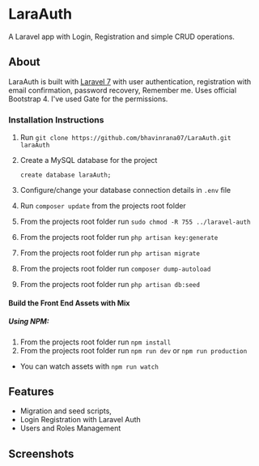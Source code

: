 # LaraAuth

A Laravel app with Login, Registration and simple CRUD operations. 
## About

LaraAuth is built with [Laravel 7](https://laravel.com/docs/7.x/authentication) with user authentication, registration with email confirmation, password recovery, Remember me. Uses official Bootstrap 4. I've used Gate for the permissions.

### Installation Instructions
1. Run `git clone https://github.com/bhavinrana07/LaraAuth.git laraAuth`
2. Create a MySQL database for the project
    
     ```create database laraAuth;```
     
4. Configure/change your database connection details in `.env` file
5. Run `composer update` from the projects root folder

7. From the projects root folder run `sudo chmod -R 755 ../laravel-auth`
8. From the projects root folder run `php artisan key:generate`
9. From the projects root folder run `php artisan migrate`
10. From the projects root folder run `composer dump-autoload`
11. From the projects root folder run `php artisan db:seed`

#### Build the Front End Assets with Mix
##### Using NPM:
1. From the projects root folder run `npm install`
2. From the projects root folder run `npm run dev` or `npm run production`
  * You can watch assets with `npm run watch`


## Features
- Migration and seed scripts, 
- Login Registration with Laravel Auth
- Users and Roles Management 

## Screenshots


